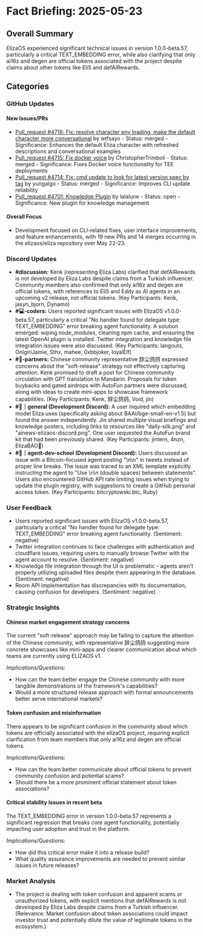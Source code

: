# Fact Briefing: 2025-05-23

## Overall Summary
ElizaOS experienced significant technical issues in version 1.0.0-beta.57, particularly a critical TEXT_EMBEDDING error, while also clarifying that only ai16z and degen are official tokens associated with the project despite claims about other tokens like Eli5 and defAIRewards.

## Categories

### GitHub Updates

#### New Issues/PRs
- [Pull_request #4716: Fix: resolve character env loading, make the default character more conversational](https://github.com/elizaOS/eliza/pull/4716) by wtfsayo - Status: merged - Significance: Enhances the default Eliza character with refreshed descriptions and conversational examples
- [Pull_request #4715: Fix docker voice](https://github.com/elizaOS/eliza/pull/4715) by ChristopherTrimboli - Status: merged - Significance: Fixes Docker voice functionality for TEE deployments
- [Pull_request #4714: Fix: cmd update to look for latest version spec by tag](https://github.com/elizaOS/eliza/pull/4714) by yungalgo - Status: merged - Significance: Improves CLI update reliability
- [Pull_request #4701: Knowledge Plugin](https://github.com/elizaOS/eliza/pull/4701) by lalalune - Status: open - Significance: New plugin for knowledge management

#### Overall Focus
- Development focused on CLI-related fixes, user interface improvements, and feature enhancements, with 19 new PRs and 14 merges occurring in the elizaos/eliza repository over May 22-23.

### Discord Updates
- **#discussion:** Kenk (representing Eliza Labs) clarified that defAIRewards is not developed by Eliza Labs despite claims from a Turkish influencer. Community members also confirmed that only ai16z and degen are official tokens, with references to Eli5 and Eddy as AI agents in an upcoming v2 release, not official tokens. (Key Participants: Kenk, jasyn_bjorn, Dynamo)
- **#💻-coders:** Users reported significant issues with ElizaOS v1.0.0-beta.57, particularly a critical "No handler found for delegate type: TEXT_EMBEDDING" error breaking agent functionality. A solution emerged: wiping node_modules, cleaning npm cache, and ensuring the latest OpenAI plugin is installed. Twitter integration and knowledge file integration issues were also discussed. (Key Participants: langouts, OnigiriJamie, Sthx, mahee, 0xbbjoker, loyalElf)
- **#🥇-partners:** Chinese community representative 辞尘鸽鸽 expressed concerns about the "soft-release" strategy not effectively capturing attention. Kenk promised to draft a post for Chinese community circulation with GPT translation to Mandarin. Proposals for token buybacks and gated airdrops with AutoFun partners were discussed, along with ideas to create mini-apps to showcase framework capabilities. (Key Participants: Kenk, 辞尘鸽鸽, Void, jin)
- **#💬｜general (Development Discord):** A user inquired which embedding model Eliza uses (specifically asking about BAAI/bge-small-en-v1.5) but found the answer independently. Jin shared multiple visual briefings and knowledge posters, including links to resources like "daily-silk.png" and "ainews-elizaos-discord.png". One user requested the AutoFun brand kit that had been previously shared. (Key Participants: jintern, 4nzn, ElizaBAO🌟)
- **#🤖｜agent-dev-school (Development Discord):** Users discussed an issue with a Bitcoin-focused agent posting "\n\n" in tweets instead of proper line breaks. The issue was traced to an XML template explicitly instructing the agent to "Use \n\n (double spaces) between statements". Users also encountered GitHub API rate limiting issues when trying to update the plugin registry, with suggestions to create a GitHub personal access token. (Key Participants: bitcryptowski.btc, Ruby)

### User Feedback
- Users reported significant issues with ElizaOS v1.0.0-beta.57, particularly a critical "No handler found for delegate type: TEXT_EMBEDDING" error breaking agent functionality. (Sentiment: negative)
- Twitter integration continues to face challenges with authentication and cloudflare issues, requiring users to manually browse Twitter with the agent account to resolve. (Sentiment: negative)
- Knowledge file integration through the UI is problematic - agents aren't properly utilizing uploaded files despite them appearing in the database. (Sentiment: negative)
- Room API implementation has discrepancies with its documentation, causing confusion for developers. (Sentiment: negative)

### Strategic Insights

#### Chinese market engagement strategy concerns
The current "soft-release" approach may be failing to capture the attention of the Chinese community, with representative 辞尘鸽鸽 suggesting more concrete showcases like mini-apps and clearer communication about which teams are currently using ELIZAOS v1.

*Implications/Questions:*
  - How can the team better engage the Chinese community with more tangible demonstrations of the framework's capabilities?
  - Would a more structured release approach with formal announcements better serve international markets?

#### Token confusion and misinformation
There appears to be significant confusion in the community about which tokens are officially associated with the elizaOS project, requiring explicit clarification from team members that only ai16z and degen are official tokens.

*Implications/Questions:*
  - How can the team better communicate about official tokens to prevent community confusion and potential scams?
  - Should there be a more prominent official statement about token associations?

#### Critical stability issues in recent beta
The TEXT_EMBEDDING error in version 1.0.0-beta.57 represents a significant regression that breaks core agent functionality, potentially impacting user adoption and trust in the platform.

*Implications/Questions:*
  - How did this critical error make it into a release build?
  - What quality assurance improvements are needed to prevent similar issues in future releases?

### Market Analysis
- The project is dealing with token confusion and apparent scams or unauthorized tokens, with explicit mentions that defAIRewards is not developed by Eliza Labs despite claims from a Turkish influencer. (Relevance: Market confusion about token associations could impact investor trust and potentially dilute the value of legitimate tokens in the ecosystem.)